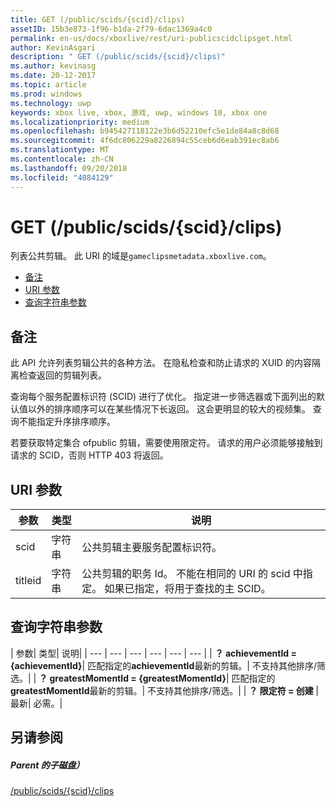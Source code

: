```yaml
---
title: GET (/public/scids/{scid}/clips)
assetID: 15b3e873-1f96-b1da-2f79-6dac1369a4c0
permalink: en-us/docs/xboxlive/rest/uri-publicscidclipsget.html
author: KevinAsgari
description: " GET (/public/scids/{scid}/clips)"
ms.author: kevinasg
ms.date: 20-12-2017
ms.topic: article
ms.prod: windows
ms.technology: uwp
keywords: xbox live, xbox, 游戏, uwp, windows 10, xbox one
ms.localizationpriority: medium
ms.openlocfilehash: b945427118122e3b6d52210efc5e1de84a8c8d68
ms.sourcegitcommit: 4f6dc806229a8226894c55ceb6d6eab391ec8ab6
ms.translationtype: MT
ms.contentlocale: zh-CN
ms.lasthandoff: 09/20/2018
ms.locfileid: "4084129"
---
```

# <a name="get-publicscidsscidclips"></a>GET (/public/scids/{scid}/clips)
列表公共剪辑。 此 URI 的域是`gameclipsmetadata.xboxlive.com`。
 
  * [备注](#ID4EV)
  * [URI 参数](#ID4ECB)
  * [查询字符串参数](#ID4ENB)
 
<a id="ID4EV"></a>

 
## <a name="remarks"></a>备注
 
此 API 允许列表剪辑公共的各种方法。 在隐私检查和防止请求的 XUID 的内容隔离检查返回的剪辑列表。
 
查询每个服务配置标识符 (SCID) 进行了优化。 指定进一步筛选器或下面列出的默认值以外的排序顺序可以在某些情况下长返回。 这会更明显的较大的视频集。 查询不能指定升序排序顺序。
 
若要获取特定集合 ofpublic 剪辑，需要使用限定符。 请求的用户必须能够接触到请求的 SCID，否则 HTTP 403 将返回。
  
<a id="ID4ECB"></a>

 
## <a name="uri-parameters"></a>URI 参数
 
| 参数| 类型| 说明| 
| --- | --- | --- | 
| scid| 字符串| 公共剪辑主要服务配置标识符。| 
| titleid| 字符串| 公共剪辑的职务 Id。 不能在相同的 URI 的 scid 中指定。 如果已指定，将用于查找的主 SCID。| 
  
<a id="ID4ENB"></a>

 
## <a name="query-string-parameters"></a>查询字符串参数
 
| 参数| 类型| 说明| 
| --- | --- | --- | --- | --- | --- | 
| <b>？ achievementId = {achievementId}</b>| 匹配指定的<b>achievementId</b>最新的剪辑。| 不支持其他排序/筛选。| 
| <b>？ greatestMomentId = {greatestMomentId}</b>| 匹配指定的<b>greatestMomentId</b>最新的剪辑。| 不支持其他排序/筛选。| 
| <b>？ 限定符 = 创建 </b>| 最新| 必需。| 
  
<a id="ID4EDD"></a>

 
## <a name="see-also"></a>另请参阅
 
<a id="ID4EFD"></a>

 
##### <a name="parent"></a>Parent 的子磁盘） 

[/public/scids/{scid}/clips](uri-publicscidclips.md)

   